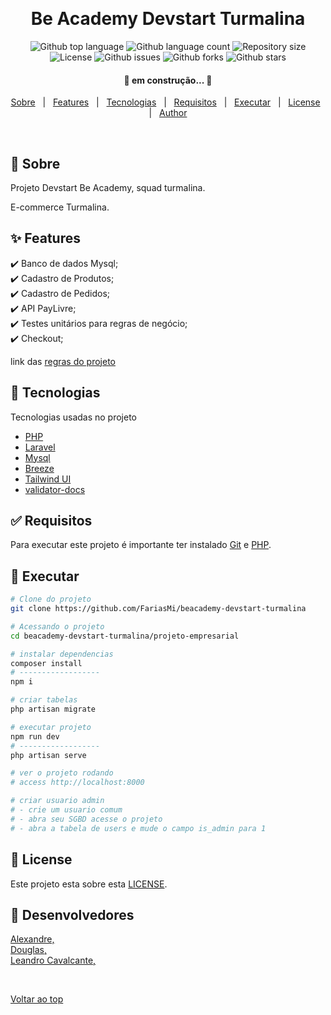 <div align="center" id="top"> 
  <!-- <img src="./.github/app.gif" alt="Be Academy Devstart Turmalina" /> -->

  &#xa0;

  <!-- <a href="https://beacademydevstarturmalina.netlify.app">Demo</a> -->
</div>

<h1 align="center">Be Academy Devstart Turmalina</h1>

<p align="center">
  <img alt="Github top language" src="https://img.shields.io/github/languages/top/FariasMi/beacademy-devstar-turmalina?color=56BEB8">

  <img alt="Github language count" src="https://img.shields.io/github/languages/count/FariasMi/beacademy-devstar-turmalina?color=56BEB8">

  <img alt="Repository size" src="https://img.shields.io/github/repo-size/FariasMi/beacademy-devstar-turmalina?color=56BEB8">

  <img alt="License" src="https://img.shields.io/github/license/FariasMi/beacademy-devstar-turmalina?color=56BEB8">

  <img alt="Github issues" src="https://img.shields.io/github/issues/FariasMi/beacademy-devstar-turmalina?color=56BEB8" />

  <img alt="Github forks" src="https://img.shields.io/github/forks/FariasMi/beacademy-devstar-turmalina?color=56BEB8" />

  <img alt="Github stars" src="https://img.shields.io/github/stars/FariasMi/beacademy-devstar-turmalina?color=56BEB8" />
</p>

<h4 align="center"> 
	🚧 em construção...  🚧
</h4> 

<p align="center">
  <a href="#dart-sobre">Sobre</a> &#xa0; | &#xa0; 
  <a href="#sparkles-features">Features</a> &#xa0; | &#xa0;
  <a href="#rocket-tecnologias">Tecnologias</a> &#xa0; | &#xa0;
  <a href="#white_check_mark-requisitos">Requisitos</a> &#xa0; | &#xa0;
  <a href="#checkered_flag-executar">Executar</a> &#xa0; | &#xa0;
  <a href="#memo-license">License</a> &#xa0; | &#xa0;
  <a href="#memo-desenvolvedores" target="_blank">Author</a>
</p>

<br>

## :dart: Sobre ##

Projeto Devstart Be Academy, squad turmalina.

E-commerce Turmalina.

## :sparkles: Features ##

:heavy_check_mark: Banco de dados Mysql;\
:heavy_check_mark: Cadastro de Produtos;\
:heavy_check_mark: Cadastro de Pedidos;\
:heavy_check_mark: API PayLivre;\
:heavy_check_mark: Testes unitários para regras de negócio;\
:heavy_check_mark: Checkout;

link das [regras do projeto](./check-list.md)

## :rocket: Tecnologias ##

Tecnologias usadas no projeto

- [PHP](https://www.php.net/)
- [Laravel](https://laravel.com/)
- [Mysql](https://www.mysql.com/)
- [Breeze](https://github.com/laravel/breeze)
- [Tailwind UI](https://tailwindui.com/documentation)
- [validator-docs](https://github.com/geekcom/validator-docs)

## :white_check_mark: Requisitos ##

Para executar este projeto é importante ter instalado [Git](https://git-scm.com) e [PHP](https://www.php.net/).

## :checkered_flag: Executar ##

```bash
# Clone do projeto
git clone https://github.com/FariasMi/beacademy-devstart-turmalina

# Acessando o projeto
cd beacademy-devstart-turmalina/projeto-empresarial

# instalar dependencias
composer install
# ------------------
npm i

# criar tabelas
php artisan migrate

# executar projeto
npm run dev
# ------------------
php artisan serve

# ver o projeto rodando
# access http://localhost:8000

# criar usuario admin
# - crie um usuario comum
# - abra seu SGBD acesse o projeto 
# - abra a tabela de users e mude o campo is_admin para 1

```

## :memo: License ##

Este projeto esta sobre esta [LICENSE](LICENSE.md).

## :memo: Desenvolvedores ##
[Alexandre,](https://github.com/Alexandre-A11) <br>
[Douglas,](https://github.com/DouglasReiz) <br>
[Leandro Cavalcante,](https://github.com/LeoScripts) <br>

&#xa0;

<a href="#top">Voltar ao top</a>
